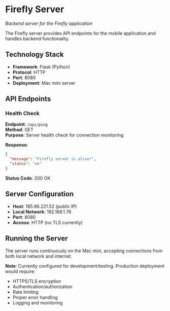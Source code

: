 # Firefly Server
*Backend server for the Firefly application*

The Firefly server provides API endpoints for the mobile application and handles backend functionality.

## Technology Stack

- **Framework**: Flask (Python)
- **Protocol**: HTTP
- **Port**: 8080
- **Deployment**: Mac mini server

## API Endpoints

### Health Check

**Endpoint**: `/api/ping`  
**Method**: GET  
**Purpose**: Server health check for connection monitoring

**Response**:
```json
{
  "message": "Firefly server is alive!",
  "status": "ok"
}
```

**Status Code**: 200 OK

## Server Configuration

- **Host**: 185.96.221.52 (public IP)
- **Local Network**: 192.168.1.76
- **Port**: 8080
- **Access**: HTTP (no TLS currently)

## Running the Server

The server runs continuously on the Mac mini, accepting connections from both local network and internet.

**Note**: Currently configured for development/testing. Production deployment would require:
- HTTPS/TLS encryption
- Authentication/authorization
- Rate limiting
- Proper error handling
- Logging and monitoring
